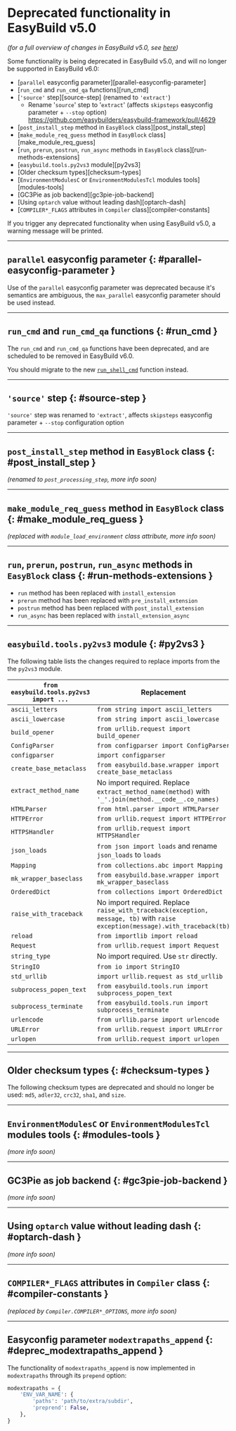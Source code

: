 # Deprecated functionality in EasyBuild v5.0

*(for a full overview of changes in EasyBuild v5.0, see [here](index.md))*

Some functionality is being deprecated in EasyBuild v5.0, and will no longer be supported in EasyBuild v6.0:

- [`parallel` easyconfig parameter][parallel-easyconfig-parameter]
- [`run_cmd` and `run_cmd_qa` functions][run_cmd]
- [`'source'` step][source-step]
(renamed to `'extract'`)
   - Rename '`source`' step to '`extract`' (affects `skipsteps` easyconfig parameter + `--stop` option) <https://github.com/easybuilders/easybuild-framework/pull/4629>
- [`post_install_step` method in `EasyBlock` class][post_install_step]
- [`make_module_req_guess` method in `EasyBlock` class][make_module_req_guess]
- [`run`, `prerun`, `postrun`, `run_async` methods in `EasyBlock` class][run-methods-extensions]
- [`easybuild.tools.py2vs3` module][py2vs3]
- [Older checksum types][checksum-types]
- [`EnvironmentModulesC` or `EnvironmentModulesTcl` modules tools][modules-tools]
- [GC3Pie as job backend][gc3pie-job-backend]
- [Using `optarch` value without leading dash][optarch-dash]
- [`COMPILER*_FLAGS` attributes in `Compiler` class][compiler-constants]

If you trigger any deprecated functionality when using EasyBuild v5.0, a warning message will be printed.

---

## `parallel` easyconfig parameter {: #parallel-easyconfig-parameter }

Use of the `parallel` easyconfig parameter was deprecated because it's semantics are ambiguous, the `max_parallel` easyconfig parameter should be used instead.

---

## `run_cmd` and `run_cmd_qa` functions {: #run_cmd }

The `run_cmd` and `run_cmd_qa` functions have been deprecated,
and are scheduled to be removed in EasyBuild v6.0.

You should migrate to the new [`run_shell_cmd`](run_shell_cmd.md) function instead.

---

## `'source'` step {: #source-step }

`'source'` step was renamed to `'extract'`, affects `skipsteps` easyconfig parameter + `--stop` configuration option

---

## `post_install_step` method in `EasyBlock` class {: #post_install_step }

*(renamed to `post_processing_step`, more info soon)*

---

## `make_module_req_guess` method in `EasyBlock` class {: #make_module_req_guess }

*(replaced with `module_load_environment` class attribute, more info soon)*

---

## `run`, `prerun`, `postrun`, `run_async` methods in `EasyBlock` class {: #run-methods-extensions }

- `run` method has been replaced with `install_extension`
- `prerun` method has been replaced with `pre_install_extension`
- `postrun` method has been replaced with `post_install_extension`
- `run_async` has been replaced with `install_extension_async`

---

## `easybuild.tools.py2vs3` module {: #py2vs3 }

The following table lists the changes required to replace imports from the the `py2vs3` module.

| `from easybuild.tools.py2vs3 import ...` | Replacement |
|--|--|
| `ascii_letters` | `from string import ascii_letters` |
| `ascii_lowercase` | `from string import ascii_lowercase` |
| `build_opener` | `from urllib.request import build_opener` |
| `ConfigParser` | `from configparser import ConfigParser` |
| `configparser` | `import configparser` |
| `create_base_metaclass` | `from easybuild.base.wrapper import create_base_metaclass` |
| `extract_method_name` | No import required. Replace `extract_method_name(method)` with `'_'.join(method.__code__.co_names)` |
| `HTMLParser` | `from html.parser import HTMLParser` |
| `HTTPError` | `from urllib.request import HTTPError` |
| `HTTPSHandler` | `from urllib.request import HTTPSHandler` |
| `json_loads` | `from json import loads` and rename `json_loads` to `loads` |
| `Mapping` | `from collections.abc import Mapping` |
| `mk_wrapper_baseclass` | `from easybuild.base.wrapper import mk_wrapper_baseclass` |
| `OrderedDict` | `from collections import OrderedDict` |
| `raise_with_traceback` | No import required. Replace `raise_with_traceback(exception, message, tb)` with `raise exception(message).with_traceback(tb)` |
| `reload` | `from importlib import reload` |
| `Request` | `from urllib.request import Request` |
| `string_type` | No import required. Use `str` directly. |
| `StringIO` | `from io import StringIO` |
| `std_urllib` | `import urllib.request as std_urllib` |
| `subprocess_popen_text` | `from easybuild.tools.run import subprocess_popen_text` |
| `subprocess_terminate` | `from easybuild.tools.run import subprocess_terminate` |
| `urlencode` | `from urllib.parse import urlencode` |
| `URLError` | `from urllib.request import URLError` |
| `urlopen` | `from urllib.request import urlopen` |

---

## Older checksum types {: #checksum-types }

The following checksum types are deprecated and should no longer be used: `md5`, `adler32`, `crc32`, `sha1`, and `size`.

---

## `EnvironmentModulesC` or `EnvironmentModulesTcl` modules tools {: #modules-tools }

*(more info soon)*

---

## GC3Pie as job backend {: #gc3pie-job-backend }

*(more info soon)*

---

## Using `optarch` value without leading dash {: #optarch-dash }

*(more info soon)*

---

## `COMPILER*_FLAGS` attributes in `Compiler` class {: #compiler-constants }

*(replaced by `Compiler.COMPILER*_OPTIONS`, more info soon)*

---

## Easyconfig parameter `modextrapaths_append` {: #deprec_modextrapaths_append }

The functionality of `modextrapaths_append` is now implemented in
`modextrapaths` through its `prepend` option:

```python
modextrapaths = {
    'ENV_VAR_NAME': {
        'paths': 'path/to/extra/subdir',
        'preprend': False,
    },
}
```
